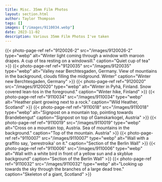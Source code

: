 ```yaml
---
title: Misc. 35mm Film Photos
layout: section.html
author: Taylor Thompson
tags: []
images: ["/images/9110034.webp"]
date: 2023-11-02
description: Various 35mm Film Photos I've taken
---
```


{{< photo-page-ref ref="9120026-2" src="/images/9120026-2" type="webp" alt="Winter light coming through a window with maroon drapes. A cup of tea resting on a windowsill." caption="Quiet cup of tea" >}}
{{< photo-page-ref ref="9120035" src="/images/9120035" type="webp" alt="Valley near Berchtesgaden, Germany. View of mountiains in the background, clouds filling the midground. Winter" caption="Winter new Berchtesgaden, Germany" >}}
{{< photo-page-ref ref="9120020" src="/images/9120020" type="webp" alt="Winter in Pyhä, Finland. Snow covered lean-tos in the foreground." caption="Winter hike, Finland" >}}
{{< photo-page-ref ref="9110034" src="/images/9110034" type="webp" alt="Heather plant growing next to a rock." caption="Wild Heather, Scotland" >}}
{{< photo-page-ref ref="9110018" src="/images/9110018" type="webp" alt="Signpost on a mountain top, pointing towards Brandebengut" caption="Signpost on top of Gamskarkogel, Austria" >}}
{{< photo-page-ref ref="9110019" src="/images/9110019" type="webp" alt="Cross on a mountain top, Austria. Sea of mountains in the background." caption="Top of the mountain. Austria" >}}
{{< photo-page-ref ref="9110007" src="/images/9110007" type="webp" alt="Wall with a graffito say, 'perestroika' on it." caption="Section of the Berlin Wall" >}}
{{< photo-page-ref ref="9110006" src="/images/9110006" type="webp" alt="Wall with a white bird in front of a yellow sun and a skyblue background" caption="Section of the Berlin Wall" >}}
{{< photo-page-ref ref="9110032" src="/images/9110032" type="webp" alt="Looking up towards the sky through the branches of a large dead tree." caption="Skeleton of a giant, Scotland" >}}
